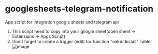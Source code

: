 # googlesheets-telegram-notification
App script for integration google sheets and telegram api

1. This script need to copy into your google sheet(open sheet -> Extensions -> Apps Script)
2. Don't forget to create a trigger (edit) for function "onEditInstall"
Table:
![image](https://user-images.githubusercontent.com/59527408/209456800-c23ef132-93b8-4336-9941-bce76c22504f.png)
